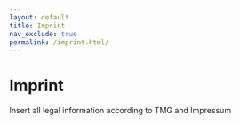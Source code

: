 ```yaml
---
layout: default
title: Imprint
nav_exclude: true
permalink: /imprint.html/
---
```

# Imprint

Insert all legal information according to TMG and Impressum
